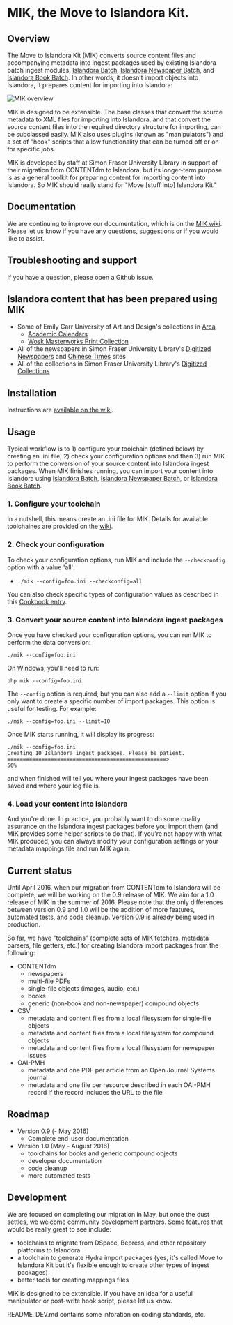# MIK, the Move to Islandora Kit.

## Overview

The Move to Islandora Kit (MIK) converts source content files and accompanying metadata into ingest packages used by existing Islandora batch ingest modules, [Islandora Batch](https://github.com/Islandora/islandora_batch), [Islandora Newspaper Batch](https://github.com/discoverygarden/islandora_newspaper_batch), and [Islandora Book Batch](https://github.com/Islandora/islandora_book_batch). In other words, it doesn’t import objects into Islandora, it prepares content for importing into Islandora:

![MIK overview](https://dl.dropboxusercontent.com/u/1015702/linked_to/MIK_overview_%20general.png)

MIK is designed to be extensible. The base classes that convert the source metadata to XML files for importing into Islandora, and that convert the source content files into the required directory structure for importing, can be subclassed easily. MIK also uses plugins (known as "manipulators") and a set of "hook" scripts that allow functionality that can be turned off or on for specific jobs.

MIK is developed by staff at Simon Fraser University Library in support of their migration from CONTENTdm to Islandora, but its longer-term purpose is as a general toolkit for preparing content for importing content into Islandora. So MIK should really stand for "Move [stuff into] Islandora Kit."

## Documentation

We are continuing to improve our documentation, which is on the [MIK wiki](https://github.com/MarcusBarnes/mik/wiki). Please let us know if you have any questions, suggestions or if you would like to assist.

## Troubleshooting and support

If you have a question, please open a Github issue.

## Islandora content that has been prepared using MIK

* Some of Emily Carr University of Art and Design's collections in [Arca](http://arcabc.ca/)
  * [Academic Calendars](http://arcabc.ca/islandora/object/ecuad:cals)
  * [Wosk Masterworks Print Collection](arcabc.ca/islandora/object/ecuad:wosk)
* All of the newspapers in Simon Fraser University Library's [Digitized Newspapers](http://newspapers.lib.sfu.ca/) and [Chinese Times](http://chinesetimes.lib.sfu.ca/) sites
* All of the collections in Simon Fraser University Library's [Digitized Collections](http://digital.lib.sfu.ca/)

## Installation

Instructions are [available on the wiki](https://github.com/MarcusBarnes/mik/wiki/Installation).

## Usage

Typical workflow is to 1) configure your toolchain (defined below) by creating an .ini file, 2) check your configuration options and then 3) run MIK to perform the conversion of your source content into Islandora ingest packages. When MIK finishes running, you can import your content into Islandora using [Islandora Batch](https://github.com/Islandora/islandora_batch), [Islandora Newspaper Batch](https://github.com/discoverygarden/islandora_newspaper_batch), or [Islandora Book Batch](https://github.com/Islandora/islandora_book_batch). 

### 1. Configure your toolchain

In a nutshell, this means create an .ini file for MIK. Details for available toolchaines are provided on the [wiki](https://github.com/MarcusBarnes/mik/wiki/Toolchains).

### 2. Check your configuration

To check your configuration options, run MIK and include the `--checkconfig` option with a value 'all':

* `./mik --config=foo.ini --checkconfig=all`

You can also check specific types of configuration values as described in this [Cookbook entry](https://github.com/MarcusBarnes/mik/wiki/Cookbook:-Check-your-MIK-configuration-values).

### 3. Convert your source content into Islandora ingest packages

Once you have checked your configuration options, you can run MIK to perform the data conversion:

```./mik --config=foo.ini```

On Windows, you'll need to run:

```php mik --config=foo.ini```

The `--config` option is required, but you can also add a `--limit` option if you only want to create a specific number of import packages. This option is useful for testing. For example:

```./mik --config=foo.ini --limit=10```

Once MIK starts running, it will display its progress:

```
./mik --config=foo.ini
Creating 10 Islandora ingest packages. Please be patient.
===================================================>                          56%
```

and when finished will tell you where your ingest packages have been saved and where your log file is.

### 4. Load your content into Islandora

And you're done. In practice, you probably want to do some quality assurance on the Islandora ingest packages before you import them (and MIK provides some helper scripts to do that). If you're not happy with what MIK produced, you can always modify your configuration settings or your metadata mappings file and run MIK again.

## Current status

Until April 2016, when our migration from CONTENTdm to Islandora will be complete, we will be working on the 0.9 release of MIK. We aim for a 1.0 release of MIK in the summer of 2016. Please note that the only differences between version 0.9 and 1.0 will be the addition of more features, automated tests, and code cleanup. Version 0.9 is already being used in production. 

So far, we have "toolchains" (complete sets of MIK fetchers, metadata parsers, file getters, etc.) for creating Islandora import packages from the following:

* CONTENTdm
  * newspapers
  * multi-file PDFs
  * single-file objects (images, audio, etc.)
  * books
  * generic (non-book and non-newspaper) compound objects
* CSV
  * metadata and content files from a local filesystem for single-file objects
  * metadata and content files from a local filesystem for compound objects
  * metadata and content files from a local filesystem for newspaper issues
* OAI-PMH
  * metadata and one PDF per article from an Open Journal Systems journal
  * metadata and one file per resource described in each OAI-PMH record if the record includes the URL to the file

## Roadmap

* Version 0.9 (- May 2016)
  * Complete end-user documentation 
* Version 1.0 (May - August 2016)
  * toolchains for books and generic compound objects
  * developer documentation
  * code cleanup
  * more automated tests

## Development

We are focused on completing our migration in May, but once the dust settles, we welcome community development partners. Some features that would be really great to see include:

* toolchains to migrate from DSpace, Bepress, and other repository platforms to Islandora
* a toolchain to generate Hydra import packages (yes, it's called Move to Islandora Kit but it's flexible enough to create other types of ingest packages)
* better tools for creating mappings files

MIK is designed to be extensible. If you have an idea for a useful manipulator or post-write hook script, please let us know.

README_DEV.md contains some inforation on coding standards, etc.

